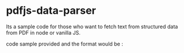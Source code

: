 ﻿# pdfjs-data-parser

Its a sample code for those who want to fetch text from structured data from PDF in node or vanilla JS.

code sample provided and the format would be :


